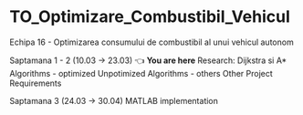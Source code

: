 # TO_Optimizare_Combustibil_Vehicul
Echipa 16 - Optimizarea consumului de combustibil al unui vehicul autonom

Saptamana 1 - 2 (10.03 -> 23.03) 👈 **You are here** 
Research:
Dijkstra si A* Algorithms - optimized
Unpotimized Algorithms - others
Other Project Requirements

Saptamana 3 (24.03 -> 30.04)
MATLAB implementation
